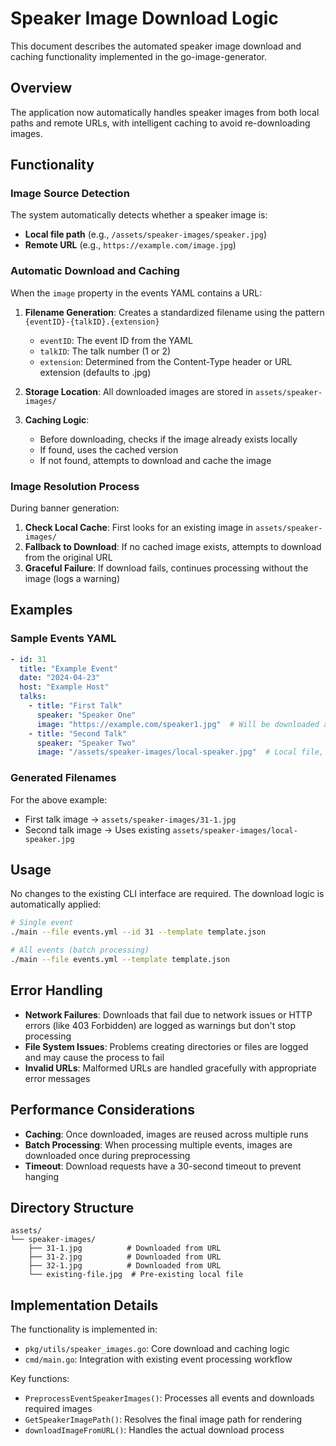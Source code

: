 # Speaker Image Download Logic

This document describes the automated speaker image download and caching functionality implemented in the go-image-generator.

## Overview

The application now automatically handles speaker images from both local paths and remote URLs, with intelligent caching to avoid re-downloading images.

## Functionality

### Image Source Detection

The system automatically detects whether a speaker image is:
- **Local file path** (e.g., `/assets/speaker-images/speaker.jpg`)
- **Remote URL** (e.g., `https://example.com/image.jpg`)

### Automatic Download and Caching

When the `image` property in the events YAML contains a URL:

1. **Filename Generation**: Creates a standardized filename using the pattern `{eventID}-{talkID}.{extension}`
   - `eventID`: The event ID from the YAML
   - `talkID`: The talk number (1 or 2)
   - `extension`: Determined from the Content-Type header or URL extension (defaults to .jpg)

2. **Storage Location**: All downloaded images are stored in `assets/speaker-images/`

3. **Caching Logic**: 
   - Before downloading, checks if the image already exists locally
   - If found, uses the cached version
   - If not found, attempts to download and cache the image

### Image Resolution Process

During banner generation:

1. **Check Local Cache**: First looks for an existing image in `assets/speaker-images/`
2. **Fallback to Download**: If no cached image exists, attempts to download from the original URL
3. **Graceful Failure**: If download fails, continues processing without the image (logs a warning)

## Examples

### Sample Events YAML

```yaml
- id: 31
  title: "Example Event"
  date: "2024-04-23"
  host: "Example Host"
  talks:
    - title: "First Talk"
      speaker: "Speaker One"
      image: "https://example.com/speaker1.jpg"  # Will be downloaded as 31-1.jpg
    - title: "Second Talk"
      speaker: "Speaker Two"
      image: "/assets/speaker-images/local-speaker.jpg"  # Local file, used as-is
```

### Generated Filenames

For the above example:
- First talk image → `assets/speaker-images/31-1.jpg`
- Second talk image → Uses existing `assets/speaker-images/local-speaker.jpg`

## Usage

No changes to the existing CLI interface are required. The download logic is automatically applied:

```bash
# Single event
./main --file events.yml --id 31 --template template.json

# All events (batch processing)
./main --file events.yml --template template.json
```

## Error Handling

- **Network Failures**: Downloads that fail due to network issues or HTTP errors (like 403 Forbidden) are logged as warnings but don't stop processing
- **File System Issues**: Problems creating directories or files are logged and may cause the process to fail
- **Invalid URLs**: Malformed URLs are handled gracefully with appropriate error messages

## Performance Considerations

- **Caching**: Once downloaded, images are reused across multiple runs
- **Batch Processing**: When processing multiple events, images are downloaded once during preprocessing
- **Timeout**: Download requests have a 30-second timeout to prevent hanging

## Directory Structure

```
assets/
└── speaker-images/
    ├── 31-1.jpg          # Downloaded from URL
    ├── 31-2.jpg          # Downloaded from URL  
    ├── 32-1.jpg          # Downloaded from URL
    └── existing-file.jpg  # Pre-existing local file
```

## Implementation Details

The functionality is implemented in:
- `pkg/utils/speaker_images.go`: Core download and caching logic
- `cmd/main.go`: Integration with existing event processing workflow

Key functions:
- `PreprocessEventSpeakerImages()`: Processes all events and downloads required images
- `GetSpeakerImagePath()`: Resolves the final image path for rendering
- `downloadImageFromURL()`: Handles the actual download process